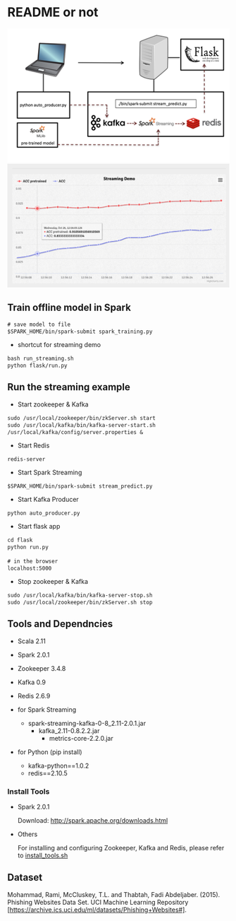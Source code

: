 # README or not

![Image of Pipeline](/flask/app/static/img/pipeline.png)
![model](/flask/app/static/img/model_accuracy.png)


## Train offline model in Spark

```
# save model to file
$SPARK_HOME/bin/spark-submit spark_training.py
```

- shortcut for streaming demo

```
bash run_streaming.sh
python flask/run.py
```

## Run the streaming example

-  Start zookeeper & Kafka

```
sudo /usr/local/zookeeper/bin/zkServer.sh start 
sudo /usr/local/kafka/bin/kafka-server-start.sh /usr/local/kafka/config/server.properties &
```

- Start Redis

```
redis-server
```

- Start Spark Streaming

```
$SPARK_HOME/bin/spark-submit stream_predict.py
```

- Start Kafka Producer

```
python auto_producer.py
```

- Start flask app

```
cd flask
python run.py

# in the browser
localhost:5000
```

-  Stop zookeeper & Kafka

```
sudo /usr/local/kafka/bin/kafka-server-stop.sh
sudo /usr/local/zookeeper/bin/zkServer.sh stop
```


## Tools and Dependncies
- Scala 2.11
- Spark 2.0.1
- Zookeeper 3.4.8
- Kafka 0.9
- Redis 2.6.9

- for Spark Streaming
	- spark-streaming-kafka-0-8_2.11-2.0.1.jar
		- kafka_2.11-0.8.2.2.jar
			- metrics-core-2.2.0.jar

- for Python (pip install)
	- kafka-python==1.0.2
	- redis==2.10.5

### Install Tools

- Spark 2.0.1

	Download: http://spark.apache.org/downloads.html

- Others

	For installing and configuring Zookeeper, Kafka and Redis, please refer to
[install_tools.sh](https://github.com/keiraqz/SparkModeling/blob/master/install_tools.sh)

## Dataset

Mohammad, Rami, McCluskey, T.L. and Thabtah, Fadi Abdeljaber. (2015). Phishing Websites Data Set. UCI Machine Learning Repository [https://archive.ics.uci.edu/ml/datasets/Phishing+Websites#].